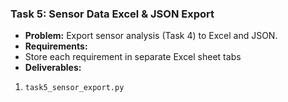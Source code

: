 ### **Task 5: Sensor Data Excel & JSON Export**
- **Problem:** Export sensor analysis (Task 4) to Excel and JSON.
- **Requirements:** 
- Store each requirement in separate Excel sheet tabs
- **Deliverables:**
1. `task5_sensor_export.py`
